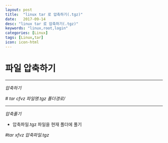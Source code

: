 ```yaml
---
layout: post
title:  "linux tar 로 압축하기(.tgz)"
date:   2017-09-14
desc: "linux tar 로 압축하기(.tgz)"
keywords: "linux,root,login"
categories: [Linux]
tags: [Linux,tar]
icon: icon-html
---
```


**파일 압축하기**
===============================================

---

*압축하기*

*# tar cfvz 파일명.tgz 폴더경로/*

---

*압축풀기*
 - 압축파일.tgz 파일을 현재 폴더에 풀기

*#tar xfvz 압축파일.tgz*